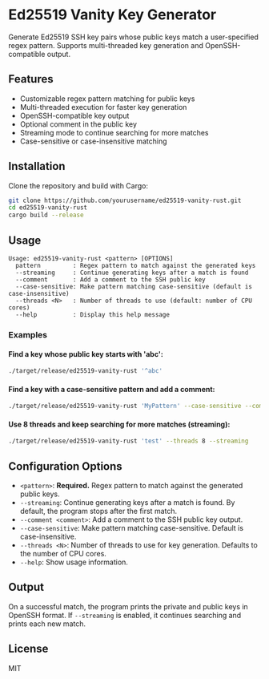 # Ed25519 Vanity Key Generator

Generate Ed25519 SSH key pairs whose public keys match a user-specified regex pattern. Supports multi-threaded key generation and OpenSSH-compatible output.

## Features
- Customizable regex pattern matching for public keys
- Multi-threaded execution for faster key generation
- OpenSSH-compatible key output
- Optional comment in the public key
- Streaming mode to continue searching for more matches
- Case-sensitive or case-insensitive matching

## Installation

Clone the repository and build with Cargo:

```sh
git clone https://github.com/yourusername/ed25519-vanity-rust.git
cd ed25519-vanity-rust
cargo build --release
```

## Usage

```
Usage: ed25519-vanity-rust <pattern> [OPTIONS]
  pattern         : Regex pattern to match against the generated keys
  --streaming     : Continue generating keys after a match is found
  --comment       : Add a comment to the SSH public key
  --case-sensitive: Make pattern matching case-sensitive (default is case-insensitive)
  --threads <N>   : Number of threads to use (default: number of CPU cores)
  --help          : Display this help message
```

### Examples

#### Find a key whose public key starts with 'abc':
```sh
./target/release/ed25519-vanity-rust '^abc'
```

#### Find a key with a case-sensitive pattern and add a comment:
```sh
./target/release/ed25519-vanity-rust 'MyPattern' --case-sensitive --comment "mykey@host"
```

#### Use 8 threads and keep searching for more matches (streaming):
```sh
./target/release/ed25519-vanity-rust 'test' --threads 8 --streaming
```

## Configuration Options

- `<pattern>`: **Required.** Regex pattern to match against the generated public keys.
- `--streaming`: Continue generating keys after a match is found. By default, the program stops after the first match.
- `--comment <comment>`: Add a comment to the SSH public key output.
- `--case-sensitive`: Make pattern matching case-sensitive. Default is case-insensitive.
- `--threads <N>`: Number of threads to use for key generation. Defaults to the number of CPU cores.
- `--help`: Show usage information.

## Output

On a successful match, the program prints the private and public keys in OpenSSH format. If `--streaming` is enabled, it continues searching and prints each new match.

## License

MIT
